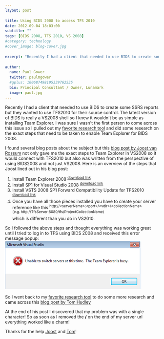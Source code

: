 ```yaml
---
layout: post

title: Using BIDS 2008 to access TFS 2010
date: 2012-09-04 18:03:00
subtitle: ""
tags: [BIDS 2008, TFS 2010, VS 2008]
#category: technology
#cover_image: blog-cover.jpg

excerpt: "Recently I had a client that needed to use BIDS to create some SSRS reports but they wanted to use TFS2010 for their source control. The latest version"

author:
  name: Paul Gower
  twitter: paulmgower
  #gplus: 100687498195339762535 
  bio: Principal Consultant / Owner, Lunamark
  image: paul.jpg
---
```


Recently I had a client that needed to use BIDS to create some SSRS reports but they wanted to use TFS2010 for their source control. The latest version of BIDS is really a VS2008 shell so I knew it wouldn't be as simple as installing Team Explorer. I was sure I wasn't the first person to come across this issue so I pulled out my [favorite research tool](http://www.google.com/) and did some research on the exact steps that need to be taken to enable Team Explorer for BIDS 2008.

I found several blog posts about the subject but this [blog post by Joost van Rossum](http://microsoft-ssis.blogspot.com/2012/04/ssis-2008-with-team-foundation-server.html) not only gave me the exact steps to Team Explorer in VS2008 so it would connect with TFS2010 but also was written from the perspective of using BIDS2008 and not just VS2008. Here is an overview of the steps that Joost lined out in his blog post:

1. Install Team Explorer 2008 <sup>[download link](http://www.microsoft.com/en-us/download/details.aspx?id=16338)</sup>
2. Install SP1 for Visual Studio 2008 <sup>[download link](http://www.microsoft.com/en-us/download/details.aspx?id=13276)</sup>
3. Install VSTS 2008 SP1 Forward Compatibility Update for TFS2010 <sup>[download link](http://www.microsoft.com/en-us/download/details.aspx?id=10834)</sup>
4. Once you have all those pieces installed you have to create your server reference like this <sup><nobr>http://&lt;serverName&gt;:&lt;port&gt;/&lt;vdir&gt;/&lt;collectionName&gt;</nobr> <nobr>(e.g. http://TfsServer:8080/tfs/ProjectCollectionName)</nobr></sup> <br />which is different than you do in VS2010.

So I followed the above steps and thought everything was working great until I tried to log in to TFS using BIDS 2008 and received this error message popup:
![alt text](images/articles/2012-09-04-unable_to_switch_servers.png "Unable to switch servers at this time.  The Team Explorer is busy.")


So I went back to my [favorite research tool](http://www.google.com/) to do some more research and came across this [blog post by Tom Hudley](http://technical.blog.thomashundley.com/post/2011/07/21/Team-Explorer-2008-and-TFS-2010.aspx)

At the end of his post I discovered that my problem was with a single character! So as soon as I removed the **/** on the end of my server url everything worked like a charm!

Thanks for the help [Joost](http://microsoft-ssis.blogspot.com/) and [Tom](http://technical.blog.thomashundley.com/)!
